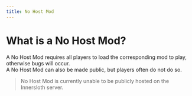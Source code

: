 ```yaml
---
title: No Host Mod
---
```

# What is a No Host Mod?

A No Host Mod requires all players to load the corresponding mod to play, otherwise bugs will occur. <br>
A No Host Mod can also be made public, but players often do not do so.

> No Host Mod is currently unable to be publicly hosted on the Innersloth server.